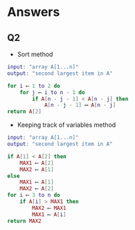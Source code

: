 # Answers

## Q2

- Sort method

```lua
input: "array A[1...n]"
output: "second largest item in A"

for i ⟵ 1 to 2 do
    for j ⟵ i to n - 1 do
        if A[n - j - 1] < A[n - j] then
            A[n - j - 1] ⟷ A[n - j]
return A[2]
```

- Keeping track of variables method

```lua
input: "array A[1...n]"
output: "second largest item in A"

if A[1] < A[2] then
    MAX1 ⟵ A[2]
    MAX2 ⟵ A[1]
else
    MAX1 ⟵ A[1]
    MAX2 ⟵ A[2]
for i ⟵ 3 to n do
    if A[i] > MAX1 then
        MAX2 ⟵ MAX1
        MAX1 ⟵ A[i]
return MAX2
```
